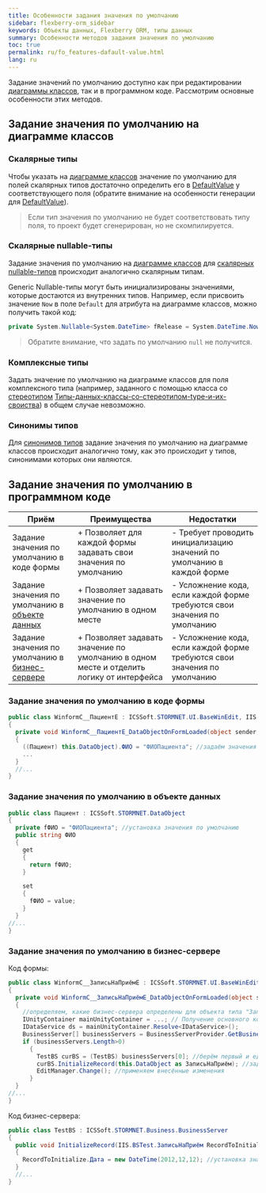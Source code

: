 ```yaml
---
title: Особенности задания значения по умолчанию
sidebar: flexberry-orm_sidebar
keywords: Объекты данных, Flexberry ORM, типы данных
summary: Особенности методов задания значения по умолчанию
toc: true
permalink: ru/fo_features-dafault-value.html
lang: ru
---
```


Задание значений по умолчанию доступно как при редактировании [диаграммы классов](fd_class-diagram.html), так и в программном коде. Рассмотрим основные особенности этих методов.

## Задание значения по умолчанию на диаграмме классов

### Скалярные типы

Чтобы указать на [диаграмме классов](fd_class-diagram.html) значение по умолчанию для полей скалярных типов достаточно определить его в [DefaultValue](fo_attributes-class-data.html) у соответствующего поля (обратите внимание на особенности генерации для [DefaultValue](fo_attributes-class-data.html)).

> Если тип значения по умолчанию не будет соответствовать типу поля, то проект будет сгенерирован, но не скомпилируется.

### Cкалярные nullable-типы

Задание значения по умолчанию на [диаграмме классов](fd_class-diagram.html) для [скалярных nullable-типов](fd_nullable-types.html) происходит аналогично скалярным типам.

Generic Nullable-типы могут быть инициализированы значениями, которые достаются из внутренних типов. Например, если присвоить значение `Now` в поле `Default` для атрибута на диаграмме классов, можно получить такой код:

```cs
private System.Nullable<System.DateTime> fRelease = System.DateTime.Now;
```

> Обратите внимание, что задать по умолчанию `null` не получится.

### Комплексные типы

Задать значение по умолчанию на диаграмме классов для поля комплексного типа (например, заданного с помощью класса со [стереотипом](fd_key-concepts.html) [Типы-данных-классы-со-стереотипом-type-и-их-своиства](fd_data-types-properties.html)) в общем случае невозможно.

### Синонимы типов

Для [синонимов типов](fd_typedef.html) задание значения по умолчанию на диаграмме классов происходит аналогично тому, как это происходит у типов, синонимами которых они являются.

## Задание значения по умолчанию в программном коде

| Приём | Преимущества | Недостатки |
|---|---|---|
| Задание значения по умолчанию в коде формы | + Позволяет для каждой формы задавать свои значения по умолчанию | - Требует проводить инициализацию значений по умолчанию в каждой форме |
| Задание значения по умолчанию в [объекте данных](fo_data-object.html) | + Позволяет задавать значение по умолчанию в одном месте | - Усложнение кода, если каждой форме требуются свои значения по умолчанию |
| Задание значения по умолчанию в [бизнес-сервере](fo_business-server.html) | + Позволяет задавать значение по умолчанию в одном месте и отделить логику от интерфейса | - Усложнение кода, если каждой форме требуются свои значения по умолчанию |

### Задание значения по умолчанию в коде формы

```csharp
public class WinformC__ПациентE : ICSSoft.STORMNET.UI.BaseWinEdit, IIS.BSTest.DPDIC__ПациентE
{
  private void WinformC__ПациентE_DataObjectOnFormLoaded(object sender, EventArgs e)
  {
    ((Пациент) this.DataObject).ФИО = "ФИОПациента"; //задаём значения по умолчанию
    ...
  }
  //...
}
```

### Задание значения по умолчанию в объекте данных

```csharp
public class Пациент : ICSSoft.STORMNET.DataObject
{
  private fФИО = "ФИОПациента"; //установка значения по умолчанию
  public string ФИО 
  {
    get
    {
      return fФИО;
    }

    set
    {
      fФИО = value;
    }
  }
//...
}
```

### Задание значения по умолчанию в бизнес-сервере

Код формы:

```csharp
public class WinformC__ЗаписьНаПриёмE : ICSSoft.STORMNET.UI.BaseWinEdit, IIS.BSTest.DPDIC__ЗаписьНаПриёмE
{
  private void WinformC__ЗаписьНаПриёмE_DataObjectOnFormLoaded(object sender, EventArgs e)
  {
    //определяем, какие бизнес-сервера определены для объекта типа "ЗаписьНаПриём"
    IUnityContainer mainUnityContainer = ...; // Получение основного контейнера для работы с Unity.
    IDataService ds = mainUnityContainer.Resolve<IDataService>();
    BusinessServer[] businessServers = BusinessServerProvider.GetBusinessServer(typeof(ЗаписьНаПриём), DataServiceObjectEvents.OnAllEvents, ds);
    if (businessServers.Length>0) 
      {
        TestBS curBS = (TestBS) businessServers[0]; //берём первый и единственный (в данном случае единственный)
        curBS.InitializeRecord(this.DataObject as ЗаписьНаПриём); //задаём значения по умолчанию
        EditManager.Change(); //применяем внесённые изменения
      }
  }
//...
}
```

Код бизнес-сервера:

```csharp
public class TestBS : ICSSoft.STORMNET.Business.BusinessServer
{
  public void InitializeRecord(IIS.BSTest.ЗаписьНаПриём RecordToInitialize)
  {
    RecordToInitialize.Дата = new DateTime(2012,12,12); //установка значения по умолчанию
  }
  //...
}
```
